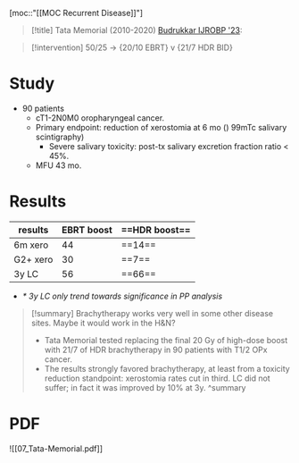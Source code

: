 [moc::"[[MOC Recurrent Disease]]"]
>[!title]
> Tata Memorial (2010-2020) [Budrukkar IJROBP '23](https://pubmed.ncbi.nlm.nih.gov/37660737/):

>[!intervention]
> 50/25 → {20/10 EBRT} v {21/7 HDR BID}

# Study
- 90 patients
	- cT1-2N0M0 oropharyngeal cancer.
	- Primary endpoint: reduction of xerostomia at 6 mo () 99mTc salivary scintigraphy)
		- Severe salivary toxicity: post-tx salivary excretion fraction ratio < 45%.
	- MFU 43 mo.

# Results
| results  | EBRT boost | ==HDR boost== |
| -------- | ---------- | ------------- |
| 6m xero  | 44         | ==14==        |
| G2+ xero | 30         | ==7==         |
| 3y LC    | 56         | ==66==        |

- _* 3y LC only trend towards significance in PP analysis_

>[!summary]
> Brachytherapy works very well in some other disease sites. Maybe it would work in the H&N?
> - Tata Memorial tested replacing the final 20 Gy of high-dose boost with 21/7 of HDR brachytherapy in 90 patients with T1/2 OPx cancer.
> - The results strongly favored brachytherapy, at least from a toxicity reduction standpoint: xerostomia rates cut in third. LC did not suffer; in fact it was improved by 10% at 3y.
>^summary

# PDF
![[07_Tata-Memorial.pdf]]